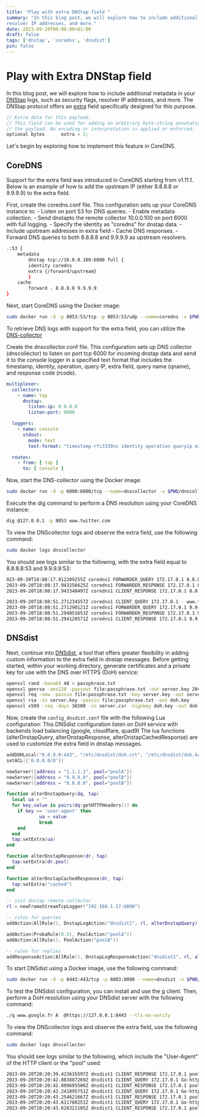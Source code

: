 ```yaml
---
title: "Play with extra DNStap field "
summary: "In this blog post, we will explore how to include additional metadata in your DNsStap logs, such as security flags, 
resolver IP addresses, and more."
date: 2023-09-20T00:00:00+01:00
draft: false
tags: ['dnstap', 'coredns', 'dnsdist']
pin: false
---
```


# Play with Extra DNStap field

In this blog post, we will explore how to include additional metadata in your [DNStap](https://dnstap.info/) logs, such as security flags, resolver IP addresses, and more.
The DNStap protocol offers an [extra](https://github.com/dnstap/dnstap.pb/blob/master/dnstap.proto#L37) field specifically designed for this purpose.

```c
// Extra data for this payload.
// This field can be used for adding an arbitrary byte-string annotation to
// the payload. No encoding or interpretation is applied or enforced.
optional bytes      extra = 3;
```

Let's begin by exploring how to implement this feature in CoreDNS.

## CoreDNS

Support for the extra field was introduced in CoreDNS starting from v1.11.1. 
Below is an example of how to add the upstream IP (either 8.8.8.8 or 9.9.9.9) to the extra field.

First, create the coredns.conf file. This configuration sets up your CoreDNS instance to:
    - Listen on port 53 for DNS queries.
    - Enable metadata collection.
    - Send dnstapto the remote collector 10.0.0.100 on port 6000 with full logging.
    - Specify the identity as "coredns" for dnstap data.
    - Include upstream addresses in extra field
    - Cache DNS responses.
    - Forward DNS queries to both 8.8.8.8 and 9.9.9.9 as upstream resolvers.

```bash
.:53 {
	metadata
        dnstap tcp://10.0.0.100:6000 full {
		identity coredns
		extra {/forward/upstream}
        }
	cache
        forward . 8.8.8.8 9.9.9.9
}
```

Next, start CoreDNS using the Docker image:

```bash
sudo docker run -d -p 8053:53/tcp -p 8053:53/udp --name=coredns -v $PWD/coredns.conf:/config.conf coredns/coredns:1.11.1 -conf /config.conf
```

To retrieve DNS logs with support for the extra field, you can utilize the [DNS-collector](https://github.com/dmachard/go-dnscollector)

Create the dnscollector.conf file. This configuration sets up DNS collector (dnscollector) to listen on port tcp 6000 for incoming dnstap data and send it to the console logger in a specified text format that includes the timestamp, identity, operation, query IP, extra field, query name (qname), and response code (rcode).

```yaml
multiplexer:
  collectors:
    - name: tap
      dnstap:
        listen-ip: 0.0.0.0
        listen-port: 6000

  loggers:
    - name: console
      stdout:
        mode: text
        text-format: "timestamp-rfc3339ns identity operation queryip extra qname rcode"

  routes:
    - from: [ tap ]
      to: [ console ]  
```

Now, start the DNS-collector using the Docker image:

```bash
sudo docker run -d -p 6000:6000/tcp --name=dnscollector -v $PWD/dnscollector.conf:/config.conf dmachard/go-dnscollector:v0.36.0 -config /config.conf
```

Execute the dig command to perform a DNS resolution using your CoreDNS instance:

```bash
dig @127.0.0.1 -p 8053 www.twitter.com
```

To view the DNScollector logs and observe the extra field, use the following command:

```bash
sudo docker logs dnscollector
```

You should see logs similar to the following, with the extra field equal to 8.8.8.8:53 and 9.9.9.9:53:

```bash
023-09-20T18:08:17.912209255Z coredns1 FORWARDER_QUERY 172.17.0.1 8.8.8.8:53 www.google.com NOERROR
2023-09-20T18:08:17.943256625Z coredns1 FORWARDER_RESPONSE 172.17.0.1 8.8.8.8:53 www.google.com NOERROR
2023-09-20T18:08:17.943348497Z coredns1 CLIENT_RESPONSE 172.17.0.1 8.8.8.8:53 www.google.com NOERROR

2023-09-20T18:08:51.271234557Z coredns1 CLIENT_QUERY 172.17.0.1 - www.twitter.com NOERROR
2023-09-20T18:08:51.271290121Z coredns1 FORWARDER_QUERY 172.17.0.1 9.9.9.9:53 www.twitter.com NOERROR
2023-09-20T18:08:51.294051653Z coredns1 FORWARDER_RESPONSE 172.17.0.1 9.9.9.9:53 www.twitter.com NOERROR
2023-09-20T18:08:51.294120571Z coredns1 CLIENT_RESPONSE 172.17.0.1 9.9.9.9:53 www.twitter.com NOERROR
```

## DNSdist

Next, continue into [DNSdist](https://dnsdist.org), a tool that offers greater flexibility in adding custom information to the extra field in dnstap messages.
Before getting started, within your working directory, generate certificates and a private key for use with the DNS over HTTPS (DoH) service:

```bash
openssl rand -base64 48 > passphrase.txt
openssl genrsa -aes128 -passout file:passphrase.txt -out server.key 2048
openssl req -new -passin file:passphrase.txt -key server.key -out server.csr -subj "/C=FR/O=krkr/OU=Domain Control Validated/CN=*.test.dev"
openssl rsa -in server.key -passin file:passphrase.txt -out doh.key
openssl x509 -req -days 36500 -in server.csr -signkey doh.key -out doh.crt
```

Now, create the `config_dnsdist.conf` file with the following Lua configuration:
This DNSdist configuration listen on DoH service with backends load balancing (google, cloudflare, quad9)
The lua functions (alterDnstapQuery, alterDnstapResponse, alterDnstapCachedResponse) are used to customize the extra field in dnstap messages.

```lua
addDOHLocal("0.0.0.0:443", "/etc/dnsdist/doh.crt", "/etc/dnsdist/doh.key", "/dns-query", {keepIncomingHeaders=true})
setACL({'0.0.0.0/0'})

newServer({address = "1.1.1.1", pool="poolA"})
newServer({address = "9.9.9.9", pool="poolB"})
newServer({address = "8.8.8.8", pool="poolB"})

function alterDnstapQuery(dq, tap)
  local ua = ""
  for key,value in pairs(dq:getHTTPHeaders()) do
    if key == 'user-agent' then
            ua = value
            break
    end
  end
  tap:setExtra(ua)
end

function alterDnstapResponse(dr, tap)
  tap:setExtra(dr.pool)
end

function alterDnstapCachedResponse(dr, tap)
  tap:setExtra("cached")
end

-- init dnstap remote collector
rl = newFrameStreamTcpLogger("192.168.1.17:6000")

-- rules for queries
addAction(AllRule(), DnstapLogAction("dnsdist1", rl, alterDnstapQuery))

addAction(ProbaRule(0.5), PoolAction("poolA"))
addAction(AllRule(), PoolAction("poolB"))

-- rules for replies
addResponseAction(AllRule(), DnstapLogResponseAction("dnsdist1", rl, alterDnstapResponse))
```

To start DNSdist using a Docker image, use the following command:

```bash
sudo docker run -d -p 8443:443/tcp -p 8083:8080 --name=dnsdist -v $PWD/:/etc/dnsdist/:ro powerdns/dnsdist-18:1.8.1
```

To test the DNSdist configuration, you can install and use the [q](https://github.com/natesales/q) client. 
Then, perform a DoH resolution using your DNSdist server with the following command:

```bash
./q www.google.fr A  @https://127.0.0.1:8443 --tls-no-verify
```

To view the DNScollector logs and observe the extra field, use the following command:

```bash
sudo docker logs dnscollector
```

You should see logs similar to the following, which include the "User-Agent" of the HTTP client or the "pool" used:

```bash
2023-09-20T20:20:39.423635597Z dnsdist1 CLIENT_RESPONSE 172.17.0.1 poolA www.google.fr NOERROR
2023-09-20T20:20:42.883887269Z dnsdist1 CLIENT_QUERY 172.17.0.1 Go-http-client/1.1 www.google.fr NOERROR
2023-09-20T20:20:42.899695506Z dnsdist1 CLIENT_RESPONSE 172.17.0.1 poolA www.google.fr NOERROR
2023-09-20T20:20:43.241895751Z dnsdist1 CLIENT_QUERY 172.17.0.1 Go-http-client/1.1 www.google.fr NOERROR
2023-09-20T20:20:43.254621667Z dnsdist1 CLIENT_RESPONSE 172.17.0.1 poolA www.google.fr NOERROR
2023-09-20T20:20:43.611780251Z dnsdist1 CLIENT_QUERY 172.17.0.1 Go-http-client/1.1 www.google.fr NOERROR
2023-09-20T20:20:43.628321105Z dnsdist1 CLIENT_RESPONSE 172.17.0.1 poolB www.google.fr NOERROR
```
